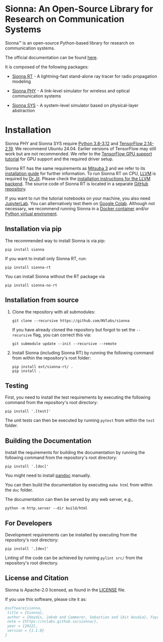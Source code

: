 <!--
SPDX-FileCopyrightText: Copyright (c) 2021-2025 NVIDIA CORPORATION & AFFILIATES. All rights reserved.
SPDX-License-Identifier: Apache-2.0
-->
# Sionna: An Open-Source Library for Research on Communication Systems

Sionna&trade; is an open-source Python-based library for research on
communication systems.

The official documentation can be found
[here](https://nvlabs.github.io/sionna/).

It is composed of the following packages:

- [Sionna RT](https://nvlabs.github.io/sionna/rt/index.html) -
    A lightning-fast stand-alone ray tracer for radio propagation modeling

- [Sionna PHY](https://nvlabs.github.io/sionna/phy/index.html) -
    A link-level simulator for wireless and optical communication systems

- [Sionna SYS](https://nvlabs.github.io/sionna/sys/index.html) -
    A system-level simulator based on physical-layer abstraction

# Installation
Sionna PHY and Sionna SYS require [Python 3.8-3.12](https://www.python.org/) and [TensorFlow 2.14-2.19](https://www.tensorflow.org/install). We recommend Ubuntu 24.04. Earlier versions of TensorFlow may still work but are not recommended. We refer to the [TensorFlow GPU support tutorial](https://www.tensorflow.org/install/gpu) for GPU support and the required driver setup.

Sionna RT has the same requirements as [Mitsuba
3](https://github.com/mitsuba-renderer/mitsuba3) and we refer to its
[installation guide](https://mitsuba.readthedocs.io/en/stable/) for further
information. To run Sionna RT on CPU, [LLVM](https://llvm.org) is required by
[Dr.Jit](https://drjit.readthedocs.io/en/stable/). Please check the
[installation instructions for the LLVM
backend](https://drjit.readthedocs.io/en/latest/what.html#backends). The source
code of Sionna RT is located in a separate [GitHub repository](https://github.com/NVlabs/sionna-rt).

If you want to run the tutorial notebooks on your machine, you also need
[JupyterLab](https://jupyter.org/). You can alternatively test them on [Google
Colab](https://colab.research.google.com/). Although not necessary, we recommend
running Sionna in a [Docker container](https://www.docker.com) and/or [Python virtual
enviroment](https://docs.python.org/3/library/venv.html).

## Installation via pip
The recommended way to install Sionna is via pip:
```
pip install sionna
```

If you want to install only Sionna RT, run:
```
pip install sionna-rt
```

You can install Sionna without the RT package via
```
pip install sionna-no-rt
```

## Installation from source
1. Clone the repository with all submodules:
    ```
    git clone --recursive https://github.com/NVlabs/sionna
    ```
    If you have already cloned the repository but forgot to set the `--recursive`
    flag, you can correct this via:
    ```
    git submodule update --init --recursive --remote
    ```
2. Install Sionna (including Sionna RT) by running the following command from within the repository's
   root folder:
    ```
    pip install ext/sionna-rt/ .
    pip install .
    ```

## Testing
First, you need to install the test requirements by executing the
following command from the repository's root directory:

```
pip install '.[test]'
```

The unit tests can then be executed by running ``pytest`` from within the
``test`` folder.

## Building the Documentation
Install the requirements for building the documentation by running the following
command from the repository's root directory:

```
pip install '.[doc]'
```

You might need to install [pandoc](https://pandoc.org) manually.

You can then build the documentation by executing ``make html`` from within the ``doc`` folder.

The documentation can then be served by any web server, e.g.,

```
python -m http.server --dir build/html
```

## For Developers

Development requirements can be installed by executing from the repository's root directory:

```
pip install '.[dev]'
```

Linting of the code can be achieved by running ```pylint src/``` from the repository's root directory.

## License and Citation

Sionna is Apache-2.0 licensed, as found in the [LICENSE](https://github.com/nvlabs/sionna/blob/main/LICENSE) file.

If you use this software, please cite it as:
```bibtex
@software{sionna,
 title = {Sionna},
 author = {Hoydis, Jakob and Cammerer, Sebastian and {Ait Aoudia}, Fayçal and Nimier-David, Merlin and Maggi, Lorenzo and Marcus, Guillermo and Vem, Avinash and Keller, Alexander},
 note = {https://nvlabs.github.io/sionna/},
 year = {2022},
 version = {1.1.0}
}
```
